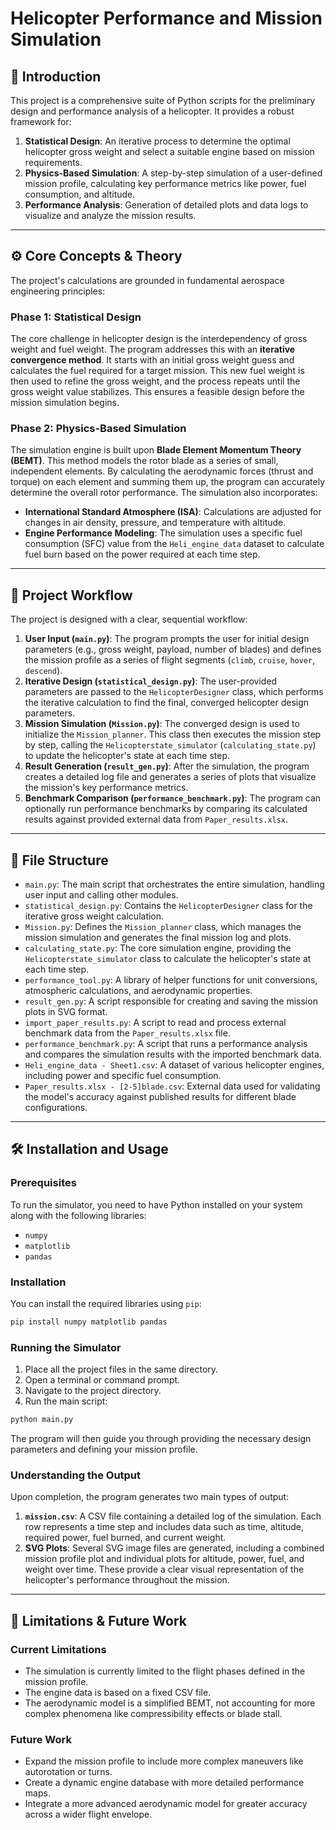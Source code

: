 # Helicopter Performance and Mission Simulation

## 📝 Introduction

This project is a comprehensive suite of Python scripts for the preliminary design and performance analysis of a helicopter. It provides a robust framework for:

1.  **Statistical Design**: An iterative process to determine the optimal helicopter gross weight and select a suitable engine based on mission requirements.
2.  **Physics-Based Simulation**: A step-by-step simulation of a user-defined mission profile, calculating key performance metrics like power, fuel consumption, and altitude.
3.  **Performance Analysis**: Generation of detailed plots and data logs to visualize and analyze the mission results.

-----

## ⚙️ Core Concepts & Theory

The project's calculations are grounded in fundamental aerospace engineering principles:

### **Phase 1: Statistical Design**

The core challenge in helicopter design is the interdependency of gross weight and fuel weight. The program addresses this with an **iterative convergence method**. It starts with an initial gross weight guess and calculates the fuel required for a target mission. This new fuel weight is then used to refine the gross weight, and the process repeats until the gross weight value stabilizes. This ensures a feasible design before the mission simulation begins.

### **Phase 2: Physics-Based Simulation**

The simulation engine is built upon **Blade Element Momentum Theory (BEMT)**. This method models the rotor blade as a series of small, independent elements. By calculating the aerodynamic forces (thrust and torque) on each element and summing them up, the program can accurately determine the overall rotor performance. The simulation also incorporates:

  * **International Standard Atmosphere (ISA)**: Calculations are adjusted for changes in air density, pressure, and temperature with altitude.
  * **Engine Performance Modeling**: The simulation uses a specific fuel consumption (SFC) value from the `Heli_engine_data` dataset to calculate fuel burn based on the power required at each time step.

-----

## 🚀 Project Workflow

The project is designed with a clear, sequential workflow:

1.  **User Input (`main.py`)**: The program prompts the user for initial design parameters (e.g., gross weight, payload, number of blades) and defines the mission profile as a series of flight segments (`climb`, `cruise`, `hover`, `descend`).
2.  **Iterative Design (`statistical_design.py`)**: The user-provided parameters are passed to the `HelicopterDesigner` class, which performs the iterative calculation to find the final, converged helicopter design parameters.
3.  **Mission Simulation (`Mission.py`)**: The converged design is used to initialize the `Mission_planner`. This class then executes the mission step by step, calling the `Helicopterstate_simulator` (`calculating_state.py`) to update the helicopter's state at each time step.
4.  **Result Generation (`result_gen.py`)**: After the simulation, the program creates a detailed log file and generates a series of plots that visualize the mission's key performance metrics.
5.  **Benchmark Comparison (`performance_benchmark.py`)**: The program can optionally run performance benchmarks by comparing its calculated results against provided external data from `Paper_results.xlsx`.

-----

## 📂 File Structure

  * `main.py`: The main script that orchestrates the entire simulation, handling user input and calling other modules.
  * `statistical_design.py`: Contains the `HelicopterDesigner` class for the iterative gross weight calculation.
  * `Mission.py`: Defines the `Mission_planner` class, which manages the mission simulation and generates the final mission log and plots.
  * `calculating_state.py`: The core simulation engine, providing the `Helicopterstate_simulator` class to calculate the helicopter's state at each time step.
  * `performance_tool.py`: A library of helper functions for unit conversions, atmospheric calculations, and aerodynamic properties.
  * `result_gen.py`: A script responsible for creating and saving the mission plots in SVG format.
  * `import_paper_results.py`: A script to read and process external benchmark data from the `Paper_results.xlsx` file.
  * `performance_benchmark.py`: A script that runs a performance analysis and compares the simulation results with the imported benchmark data.
  * `Heli_engine_data - Sheet1.csv`: A dataset of various helicopter engines, including power and specific fuel consumption.
  * `Paper_results.xlsx - [2-5]blade.csv`: External data used for validating the model's accuracy against published results for different blade configurations.

-----

## 🛠️ Installation and Usage

### **Prerequisites**

To run the simulator, you need to have Python installed on your system along with the following libraries:

  * `numpy`
  * `matplotlib`
  * `pandas`

### **Installation**

You can install the required libraries using `pip`:

```bash
pip install numpy matplotlib pandas
```

### **Running the Simulator**

1.  Place all the project files in the same directory.
2.  Open a terminal or command prompt.
3.  Navigate to the project directory.
4.  Run the main script:

<!-- end list -->

```bash
python main.py
```

The program will then guide you through providing the necessary design parameters and defining your mission profile.

### **Understanding the Output**

Upon completion, the program generates two main types of output:

1.  **`mission.csv`**: A CSV file containing a detailed log of the simulation. Each row represents a time step and includes data such as time, altitude, required power, fuel burned, and current weight.
2.  **SVG Plots**: Several SVG image files are generated, including a combined mission profile plot and individual plots for altitude, power, fuel, and weight over time. These provide a clear visual representation of the helicopter's performance throughout the mission.

-----

## 🚧 Limitations & Future Work

### **Current Limitations**

  * The simulation is currently limited to the flight phases defined in the mission profile.
  * The engine data is based on a fixed CSV file.
  * The aerodynamic model is a simplified BEMT, not accounting for more complex phenomena like compressibility effects or blade stall.

### **Future Work**

  * Expand the mission profile to include more complex maneuvers like autorotation or turns.
  * Create a dynamic engine database with more detailed performance maps.
  * Integrate a more advanced aerodynamic model for greater accuracy across a wider flight envelope.
